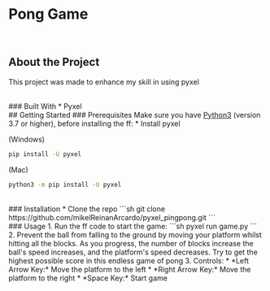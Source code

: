 # Pong Game
<br>

## About the Project
This project was made to enhance my skill in using pyxel

<br>
### Built With
* Pyxel

<br>
## Getting Started
### Prerequisites
Make sure you have <a href="https://www.python.org/downloads/">Python3</a> (version 3.7 or higher), before installing the ff:
* Install pyxel

(Windows)
```sh
pip install -U pyxel
```
(Mac)
```sh
python3 -m pip install -U pyxel
```

<br>
### Installation
* Clone the repo
```sh
git clone https://github.com/mikelReinanArcardo/pyxel_pingpong.git
```

<br>
### Usage
1. Run the ff code to start the game:
```sh
pyxel run game.py
```
2. Prevent the ball from falling to the ground by moving your platform whilst hitting all the blocks. As you progress, the number of blocks increase
the ball's speed increases, and the platform's speed decreases. Try to get the highest possible score in this endless game of pong
3. Controls:
    * *Left Arrow Key:* Move the platform to the left
    * *Right Arrow Key:* Move the platform to the right
    * *Space Key:* Start game
